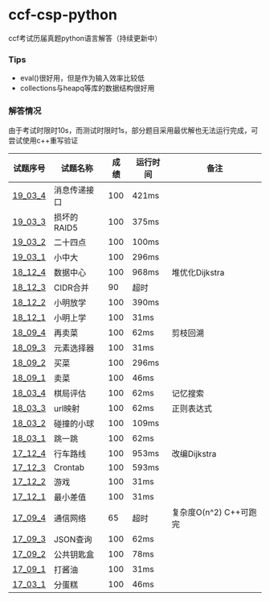 # ccf-csp-python
ccf考试历届真题python语言解答（持续更新中）
### Tips
* eval()很好用，但是作为输入效率比较低
* collections与heapq等库的数据结构很好用
### 解答情况
由于考试时限时10s，而测试时限时1s，部分题目采用最优解也无法运行完成，可尝试使用c++重写验证  

| 试题序号                        | 试题名称     | 成绩 | 运行时间 | 备注                   |
| ------------------------------- | ------------ | ---- | -------- | ---------------------- |
| [19_03_4](./19_03_4/19_03_4.py) | 消息传递接口 | 100  | 421ms    |                        |
| [19_03_3](./19_03_3/19_03_3.py) | 损坏的RAID5  | 100  | 375ms    |                        |
| [19_03_2](./19_03_2/19_03_2.py) | 二十四点     | 100  | 100ms    |                        |
| [19_03_1](./19_03_1/19_03_1.py) | 小中大       | 100  | 296ms    |                        |
| [18_12_4](./18_12_4/18_12_4.py) | 数据中心     | 100  | 968ms    | 堆优化Dijkstra         |
| [18_12_3](./18_12_3/18_12_3.py) | CIDR合并     | 90   | 超时     |                        |
| [18_12_2](./18_12_2/18_12_2.py) | 小明放学     | 100  | 390ms    |                        |
| [18_12_1](./18_12_1/18_12_1.py) | 小明上学     | 100  | 31ms     |                        |
| [18_09_4](./18_09_4/18_09_4.py) | 再卖菜       | 100  | 62ms     | 剪枝回溯               |
| [18_09_3](./18_09_3/18_09_3.py) | 元素选择器   | 100  | 31ms     |                        |
| [18_09_2](./18_09_2/18_09_2.py) | 买菜         | 100  | 296ms    |                        |
| [18_09_1](./18_09_1/18_09_1.py) | 卖菜         | 100  | 46ms     |                        |
| [18_03_4](./18_03_4/18_03_4.py) | 棋局评估     | 100  | 62ms     | 记忆搜索               |
| [18_03_3](./18_03_3/18_03_3.py) | url映射      | 100  | 62ms     | 正则表达式             |
| [18_03_2](./18_03_2/18_03_2.py) | 碰撞的小球   | 100  | 109ms    |                        |
| [18_03_1](./18_03_1/18_03_1.py) | 跳一跳       | 100  | 62ms     |                        |
| [17_12_4](./17_12_4/17_12_4.py) | 行车路线     | 100  | 953ms    | 改编Dijkstra           |
| [17_12_3](./17_12_3/17_12_3.py) | Crontab      | 100  | 593ms    |                        |
| [17_12_2](./17_12_2/17_12_2.py) | 游戏         | 100  | 31ms     |                        |
| [17_12_1](./17_12_1/17_12_1.py) | 最小差值     | 100  | 31ms     |                        |
| [17_09_4](./17_09_4/17_09_4.py) | 通信网络     | 65   | 超时     | 复杂度O(n^2) C++可跑完 |
| [17_09_3](./17_09_3/17_09_3.py) | JSON查询     | 100  | 62ms     |                        |
| [17_09_2](./17_09_2/17_09_2.py) | 公共钥匙盒   | 100  | 78ms     |                        |
| [17_09_1](./17_09_1/17_09_1.py) | 打酱油       | 100  | 31ms     |                        |
| [17_03_1](./17_03_1/17_03_1.py) | 分蛋糕       | 100  | 46ms     |                        |